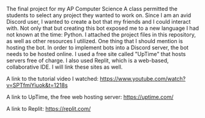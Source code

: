The final project for my AP Computer Science A class permitted the students to select any project they wanted to work on. Since I am an avid Discord user, I wanted to create a bot that my friends and I could interact with. Not only that but creating this bot exposed me to a new language I had not known at the time: Python. I attached the project files in this repository, as well as other resources I utilized. One thing that I should mention is hosting the bot. In order to implement bots into a Discord server, the bot needs to be hosted online. I used a free site called "UpTime" that hosts servers free of charge. I also used Replit, which is a web-based, collaborative IDE. I will link these sites as well. 

A link to the tutorial video I watched: https://www.youtube.com/watch?v=SPTfmiYiuok&t=1218s 

A link to UpTime, the free web hosting server: https://uptime.com/

A link to Replit: https://replit.com/ 
